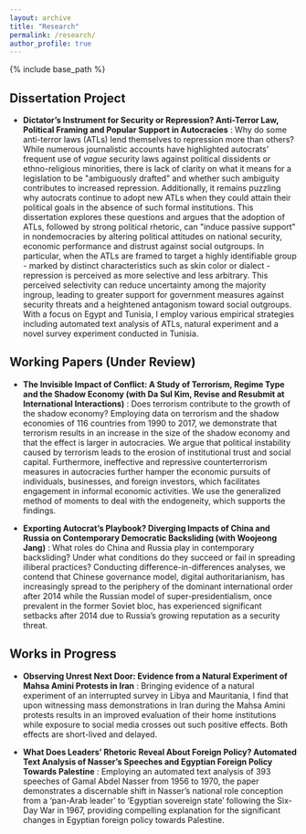 ```yaml
---
layout: archive
title: "Research"
permalink: /research/
author_profile: true
---
```



{% include base_path %}

## Dissertation Project
* **Dictator’s Instrument for Security or Repression? Anti-Terror Law, Political Framing and Popular Support in Autocracies**
  :   Why do some anti-terror laws (ATLs) lend themselves to repression more than others? While numerous journalistic accounts have highlighted autocrats’ frequent use of _vague_ security laws against political dissidents or ethno-religious minorities, there is lack of clarity on what it means for a legislation to be "ambiguously drafted" and whether such ambiguity contributes to increased repression. Additionally, it remains puzzling why autocrats continue to adopt new ATLs when they could attain their political goals in the absence of such formal institutions. This dissertation explores these questions and argues that the adoption of ATLs, followed by strong political rhetoric, can "induce passive support" in nondemocracies by altering political attitudes on national security, economic performance and distrust against social outgroups. In particular, when the ATLs are framed to target a highly identifiable group - marked by distinct characteristics such as skin color or dialect - repression is perceived as more selective and less arbitrary. This perceived selectivity can reduce uncertainty among the majority ingroup, leading to greater support for government measures against security threats and a heightened antagonism toward social outgroups. With a focus on Egypt and Tunisia, I employ various empirical strategies including automated text analysis of ATLs, natural experiment and a novel survey experiment conducted in Tunisia. 

## Working Papers (Under Review)
* **The Invisible Impact of Conflict: A Study of Terrorism, Regime Type and the Shadow Economy (with Da Sul Kim, Revise and Resubmit at International Interactions)**
  :   Does terrorism contribute to the growth of the shadow economy? Employing data on terrorism and the shadow economies of 116 countries from 1990 to 2017, we demonstrate that terrorism results in an increase in the size of the shadow economy and that the effect is larger in autocracies. We argue that political instability caused by terrorism leads to the erosion of institutional trust and social capital. Furthermore, ineffective and repressive counterterrorism measures in autocracies further hamper the economic pursuits of individuals, businesses, and foreign investors, which facilitates engagement in informal economic activities. We use the generalized method of moments to deal with the endogeneity, which supports the findings.

* **Exporting Autocrat’s Playbook? Diverging Impacts of China and Russia on Contemporary Democratic Backsliding (with Woojeong Jang)**
  :   What roles do China and Russia play in contemporary backsliding? Under what conditions do they succeed or fail in spreading illiberal practices? Conducting difference-in-differences analyses, we contend that Chinese governance model, digital authoritarianism, has increasingly spread to the periphery of the dominant international order after 2014 while the Russian model of super-presidentialism, once prevalent in the former Soviet bloc, has experienced significant setbacks after 2014 due to Russia’s growing reputation as a security threat.


## Works in Progress
* **Observing Unrest Next Door: Evidence from a Natural Experiment of Mahsa Amini Protests in Iran**
  :   Bringing evidence of a natural experiment of an interrupted survey in Libya and Mauritania, I find that upon witnessing mass demonstrations in Iran during the Mahsa Amini protests results in an improved evaluation of their home institutions while exposure to social media crosses out such positive effects. Both effects are short-lived and delayed. 
  
* **What Does Leaders’ Rhetoric Reveal About Foreign Policy? Automated Text Analysis of Nasser’s Speeches and Egyptian Foreign Policy Towards Palestine**
  :   Employing an automated text analysis of 393 speeches of Gamal Abdel Nasser from 1956 to 1970, the paper demonstrates a discernable shift in Nasser’s national role conception from a ‘pan-Arab leader’ to ‘Egyptian sovereign state’ following the Six-Day War in 1967, providing compelling explanation for the significant changes in Egyptian foreign policy towards Palestine.
  
  
